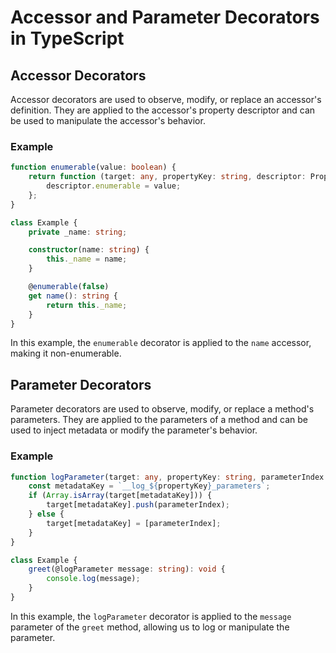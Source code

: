 # Accessor and Parameter Decorators in TypeScript

## Accessor Decorators

Accessor decorators are used to observe, modify, or replace an accessor's definition. They are applied to the accessor's property descriptor and can be used to manipulate the accessor's behavior.

### Example

```typescript
function enumerable(value: boolean) {
    return function (target: any, propertyKey: string, descriptor: PropertyDescriptor) {
        descriptor.enumerable = value;
    };
}

class Example {
    private _name: string;

    constructor(name: string) {
        this._name = name;
    }

    @enumerable(false)
    get name(): string {
        return this._name;
    }
}
```

In this example, the `enumerable` decorator is applied to the `name` accessor, making it non-enumerable.

## Parameter Decorators

Parameter decorators are used to observe, modify, or replace a method's parameters. They are applied to the parameters of a method and can be used to inject metadata or modify the parameter's behavior.

### Example

```typescript
function logParameter(target: any, propertyKey: string, parameterIndex: number) {
    const metadataKey = `__log_${propertyKey}_parameters`;
    if (Array.isArray(target[metadataKey])) {
        target[metadataKey].push(parameterIndex);
    } else {
        target[metadataKey] = [parameterIndex];
    }
}

class Example {
    greet(@logParameter message: string): void {
        console.log(message);
    }
}
```

In this example, the `logParameter` decorator is applied to the `message` parameter of the `greet` method, allowing us to log or manipulate the parameter.

